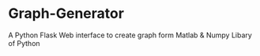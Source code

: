 # Graph-Generator
A Python Flask Web interface to create graph form Matlab &amp; Numpy Libary of  Python
